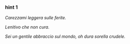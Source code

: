 ### hint 1

*Carezzami leggera sulle ferite.*

*Lenitivo che non cura.*

*Sei un gentile abbraccio sul mondo, oh dura sorella crudele.*
